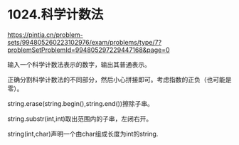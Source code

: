 1024.科学计数法
==
https://pintia.cn/problem-sets/994805260223102976/exam/problems/type/7?problemSetProblemId=994805297229447168&page=0

输入一个科学计数法表示的数字，输出其普通表示。

正确分割科学计数法的不同部分，然后小心拼接即可。考虑指数的正负（也可能是零）。

string.erase(string.begin(),string.end())擦除子串。

string.substr(int,int)取出范围内的子串，左闭右开。

string(int,char)声明一个由char组成长度为int的string.